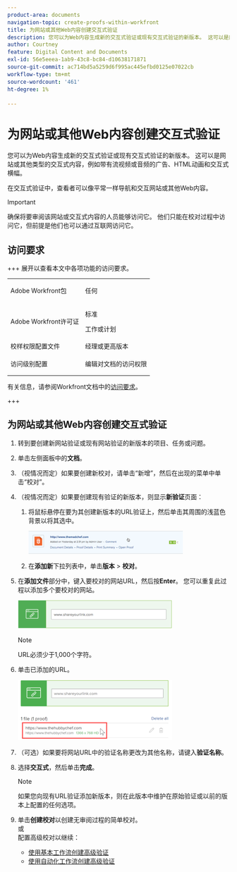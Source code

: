 ```yaml
---
product-area: documents
navigation-topic: create-proofs-within-workfront
title: 为网站或其他Web内容创建交互式验证
description: 您可以为Web内容生成新的交互式验证或现有交互式验证的新版本。 这可以是网站或其他类型的交互式内容，例如带有流视频或音频的广告、HTML动画和交互式横幅。
author: Courtney
feature: Digital Content and Documents
exl-id: 56e5eeea-1ab9-43c8-bc84-d10638171871
source-git-commit: ac714bd5a5259d6f995ac445efbd0125e07022cb
workflow-type: tm+mt
source-wordcount: '461'
ht-degree: 1%

---
```


# 为网站或其他Web内容创建交互式验证

您可以为Web内容生成新的交互式验证或现有交互式验证的新版本。 这可以是网站或其他类型的交互式内容，例如带有流视频或音频的广告、HTML动画和交互式横幅。

在交互式验证中，查看者可以像平常一样导航和交互网站或其他Web内容。

>[!IMPORTANT]
>
>确保将要审阅该网站或交互式内容的人员能够访问它。 他们只能在校对过程中访问它，但前提是他们也可以通过互联网访问它。

## 访问要求

+++ 展开以查看本文中各项功能的访问要求。

<table style="table-layout:auto"> 
 <col> 
 <col> 
 <tbody> 
  <tr> 
   <td role="rowheader">Adobe Workfront包</td> 
   <td> <p>任何</p> </td> 
  </tr> 
  <tr> 
   <td role="rowheader">Adobe Workfront许可证</td> 
   <td> 
   <p>标准</p>
   <p>工作或计划</p></td> 
  </tr> 
  <tr> 
   <td role="rowheader">校样权限配置文件 </td> 
   <td>经理或更高版本</td> 
  </tr> 
  <tr> 
   <td role="rowheader">访问级别配置</td> 
   <td> <p>编辑对文档的访问权限</p> </td> 
  </tr> 
 </tbody> 
</table>

有关信息，请参阅Workfront文档中的[访问要求](/help/quicksilver/administration-and-setup/add-users/access-levels-and-object-permissions/access-level-requirements-in-documentation.md)。

+++

## 为网站或其他Web内容创建交互式验证

1. 转到要创建新网站验证或现有网站验证的新版本的项目、任务或问题。
1. 单击左侧面板中的&#x200B;**文档**。
1. （视情况而定）如果要创建新校对，请单击“新增”**&#x200B;**，然后在出现的菜单中单击“校对”**&#x200B;**。

1. （视情况而定）如果要创建现有验证的新版本，则显示&#x200B;**新验证**&#x200B;页面：

   1. 将鼠标悬停在要为其创建新版本的URL验证上，然后单击其周围的浅蓝色背景以将其选中。

      ![Select_proof_by_selecting_light_blue_background.png](assets/select-proof-by-selecting-light-blue-background-350x52.png)


   1. 在&#x200B;**添加新**&#x200B;下拉列表中，单击&#x200B;**版本** > **校对**。

1. 在&#x200B;**添加文件**&#x200B;部分中，键入要校对的网站URL，然后按&#x200B;**Enter**。  您可以重复此过程以添加多个要校对的网站。

   ![proof_website.png](assets/proof-website-350x65.png)


   >[!NOTE]
   >
   > URL必须少于1,000个字符。

1. 单击已添加的URL。

   ![单击URL](assets/click-url-350x137.png)

1. （可选）如果要将网站URL中的验证名称更改为其他名称，请键入&#x200B;**验证名称**。
1. 选择&#x200B;**交互式**，然后单击&#x200B;**完成**。

   >[!NOTE]
   >
   >如果您向现有URL验证添加新版本，则在此版本中维护在原始验证或以前的版本上配置的任何选项。

1. 单击&#x200B;**创建校对**&#x200B;以创建无审阅过程的简单校对。\
   或\
   配置高级校对以继续：

   * [使用基本工作流创建高级验证](../../../review-and-approve-work/proofing/creating-proofs-within-workfront/configure-basic-proof-workflow.md)
   * [使用自动化工作流创建高级验证](../../../review-and-approve-work/proofing/creating-proofs-within-workfront/create-automated-proof-workflow.md)
